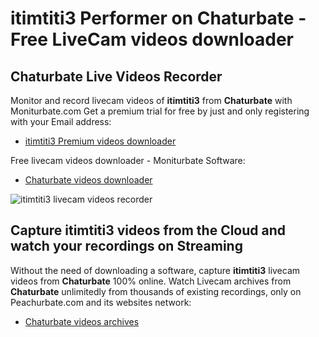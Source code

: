 # itimtiti3 Performer on Chaturbate - Free LiveCam videos downloader

## Chaturbate Live Videos Recorder

Monitor and record livecam videos of **itimtiti3** from **Chaturbate** with Moniturbate.com
Get a premium trial for free by just and only registering with your Email address:
* [itimtiti3 Premium videos downloader](https://moniturbate.com/request-demo-licence-key.html)

Free livecam videos downloader - Moniturbate Software:
* [Chaturbate videos downloader](https://moniturbate.com/moniturbate-download-software.html)

![itimtiti3 livecam videos recorder](https://peachurnet.com/templates/moniturbate-software.png)


## Capture itimtiti3 videos from the Cloud and watch your recordings on Streaming

Without the need of downloading a software, capture **itimtiti3** livecam videos from **Chaturbate** 100% online.
Watch Livecam archives from **Chaturbate** unlimitedly from thousands of existing recordings, only on Peachurbate.com and its websites network:
* [Chaturbate videos archives](https://peachurnet.com/)